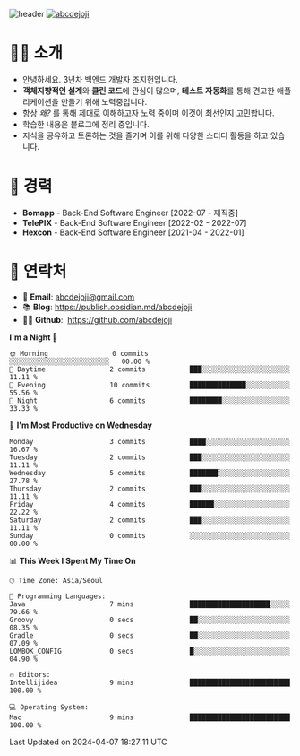 ![header](https://capsule-render.vercel.app/api?type=transparent&fontColor=6b32af&height=200&text=Backend%20Developer&fontSize=60)
[![abcdejoji](https://github-readme-stats.vercel.app/api?username=abcdejoji&show_icons=true&theme=midnight-purple&locale=en)](https://github.com/abcdejoji)

# 🙇‍♂️ 소개

- 안녕하세요. 3년차 백엔드 개발자 조지헌입니다.
- **객체지향적인 설계**와 **클린 코드**에 관심이 많으며, **테스트 자동화**를 통해 견고한 애플리케이션을 만들기 위해 노력중입니다.
- 항상 _왜?_ 를 통해 제대로 이해하고자 노력 중이며 이것이 최선인지 고민합니다.
- 학습한 내용은 블로그에 정리 중입니다.
- 지식을 공유하고 토론하는 것을 즐기며 이를 위해 다양한 스터디 활동을 하고 있습니다.

# 💼 경력

- **Bomapp** - Back-End Software Engineer \[2022-07 - 재직중]
- **TelePIX** - Back-End Software Engineer \[2022-02 - 2022-07]
- **Hexcon** - Back-End Software Engineer \[2021-04 - 2022-01]

# 🤝 연락처

- 📧 **Email**: abcdejoji@gmail.com
- 📚 **Blog**: https://publish.obsidian.md/abcdejoji
- 👨‍💻 **Github**:  https://github.com/abcdejoji

<!--START_SECTION:waka-->
**I'm a Night 🦉** 

```text
🌞 Morning                0 commits           ░░░░░░░░░░░░░░░░░░░░░░░░░   00.00 % 
🌆 Daytime                2 commits           ███░░░░░░░░░░░░░░░░░░░░░░   11.11 % 
🌃 Evening                10 commits          ██████████████░░░░░░░░░░░   55.56 % 
🌙 Night                  6 commits           ████████░░░░░░░░░░░░░░░░░   33.33 % 
```
📅 **I'm Most Productive on Wednesday** 

```text
Monday                   3 commits           ████░░░░░░░░░░░░░░░░░░░░░   16.67 % 
Tuesday                  2 commits           ███░░░░░░░░░░░░░░░░░░░░░░   11.11 % 
Wednesday                5 commits           ███████░░░░░░░░░░░░░░░░░░   27.78 % 
Thursday                 2 commits           ███░░░░░░░░░░░░░░░░░░░░░░   11.11 % 
Friday                   4 commits           ██████░░░░░░░░░░░░░░░░░░░   22.22 % 
Saturday                 2 commits           ███░░░░░░░░░░░░░░░░░░░░░░   11.11 % 
Sunday                   0 commits           ░░░░░░░░░░░░░░░░░░░░░░░░░   00.00 % 
```


📊 **This Week I Spent My Time On** 

```text
🕑︎ Time Zone: Asia/Seoul

💬 Programming Languages: 
Java                     7 mins              ████████████████████░░░░░   79.66 % 
Groovy                   0 secs              ██░░░░░░░░░░░░░░░░░░░░░░░   08.35 % 
Gradle                   0 secs              ██░░░░░░░░░░░░░░░░░░░░░░░   07.09 % 
LOMBOK_CONFIG            0 secs              █░░░░░░░░░░░░░░░░░░░░░░░░   04.90 % 

🔥 Editors: 
Intellijidea             9 mins              █████████████████████████   100.00 % 

💻 Operating System: 
Mac                      9 mins              █████████████████████████   100.00 % 
```


 Last Updated on 2024-04-07 18:27:11 UTC
<!--END_SECTION:waka-->
